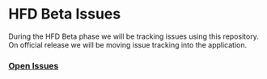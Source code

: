 # HFD Beta Issues
During the HFD Beta phase we will be tracking issues using this repository. On official release we will be moving issue tracking into the application.

### [Open Issues](https://github.com/HomeForDiscord/beta-issues/issues)
